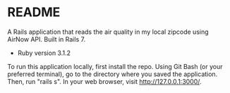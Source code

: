 # README

A Rails application that reads the air quality in my local zipcode using AirNow API. Built in Rails 7.


* Ruby version 3.1.2


To run this application locally, first install the repo. Using Git Bash (or your preferred terminal), go to the directory where you saved the application. Then, run "rails s". In your web browser, visit http://127.0.0.1:3000/.